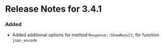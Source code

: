 # Release Notes for 3.4.1

### Added
- Added additional options for method `Response::ShowResult`, for function `json_encode`
